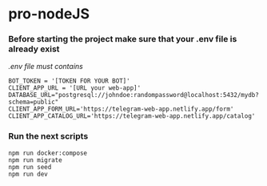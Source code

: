# pro-nodeJS
### Before starting the project make sure that your .env file is already exist
*.env file must contains*
```
BOT_TOKEN = '[TOKEN FOR YOUR BOT]'
CLIENT_APP_URL = '[URL your web-app]'
DATABASE_URL="postgresql://johndoe:randompassword@localhost:5432/mydb?schema=public"
CLIENT_APP_FORM_URL='https://telegram-web-app.netlify.app/form'
CLIENT_APP_CATALOG_URL='https://telegram-web-app.netlify.app/catalog'
```
### Run the next scripts

```
npm run docker:compose
npm run migrate
npm run seed
npm run dev

```